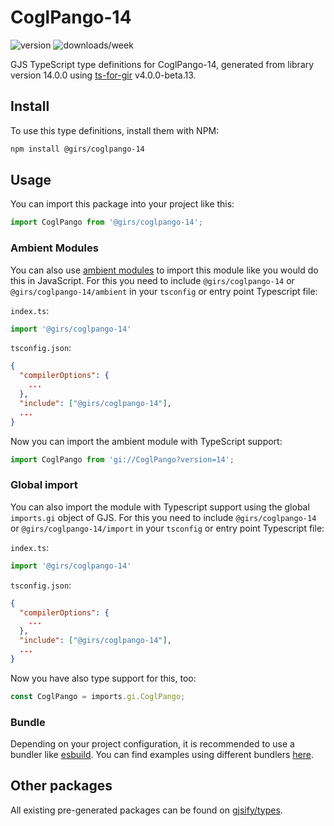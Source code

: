 
# CoglPango-14

![version](https://img.shields.io/npm/v/@girs/coglpango-14)
![downloads/week](https://img.shields.io/npm/dw/@girs/coglpango-14)


GJS TypeScript type definitions for CoglPango-14, generated from library version 14.0.0 using [ts-for-gir](https://github.com/gjsify/ts-for-gir) v4.0.0-beta.13.


## Install

To use this type definitions, install them with NPM:
```bash
npm install @girs/coglpango-14
```

## Usage

You can import this package into your project like this:
```ts
import CoglPango from '@girs/coglpango-14';
```

### Ambient Modules

You can also use [ambient modules](https://github.com/gjsify/ts-for-gir/tree/main/packages/cli#ambient-modules) to import this module like you would do this in JavaScript.
For this you need to include `@girs/coglpango-14` or `@girs/coglpango-14/ambient` in your `tsconfig` or entry point Typescript file:

`index.ts`:
```ts
import '@girs/coglpango-14'
```

`tsconfig.json`:
```json
{
  "compilerOptions": {
    ...
  },
  "include": ["@girs/coglpango-14"],
  ...
}
```

Now you can import the ambient module with TypeScript support: 

```ts
import CoglPango from 'gi://CoglPango?version=14';
```

### Global import

You can also import the module with Typescript support using the global `imports.gi` object of GJS.
For this you need to include `@girs/coglpango-14` or `@girs/coglpango-14/import` in your `tsconfig` or entry point Typescript file:

`index.ts`:
```ts
import '@girs/coglpango-14'
```

`tsconfig.json`:
```json
{
  "compilerOptions": {
    ...
  },
  "include": ["@girs/coglpango-14"],
  ...
}
```

Now you have also type support for this, too:

```ts
const CoglPango = imports.gi.CoglPango;
```

### Bundle

Depending on your project configuration, it is recommended to use a bundler like [esbuild](https://esbuild.github.io/). You can find examples using different bundlers [here](https://github.com/gjsify/ts-for-gir/tree/main/examples).

## Other packages

All existing pre-generated packages can be found on [gjsify/types](https://github.com/gjsify/types).

